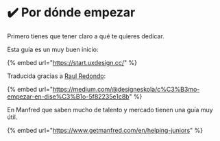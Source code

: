# ✔️ Por dónde empezar



Primero tienes que tener claro a qué te quieres dedicar.

Esta guía es un muy buen inicio:

{% embed url="https://start.uxdesign.cc/" %}

Traducida gracias a [Raul Redondo](https://twitter.com/Sr\_Redondo):

{% embed url="https://medium.com/@designeskola/c%C3%B3mo-empezar-en-dise%C3%B1o-5f82235e1c8b" %}



En Manfred que saben mucho de talento y mercado tienen una guía muy útil.

{% embed url="https://www.getmanfred.com/en/helping-juniors" %}
